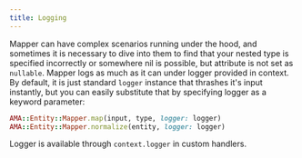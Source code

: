 ```yaml
---
title: Logging
---
```


Mapper can have complex scenarios running under the hood, and sometimes
it is necessary to dive into them to find that your nested type is 
specified incorrectly or somewhere nil is possible, but attribute is 
not set as `nullable`. Mapper logs as much as it can under logger 
provided in context. By default, it is just standard `logger` instance 
that thrashes it's input instantly, but you can easily substitute that
by specifying logger as a keyword parameter:

```ruby
AMA::Entity::Mapper.map(input, type, logger: logger)
AMA::Entity::Mapper.normalize(entity, logger: logger)
```

Logger is available through `context.logger` in custom handlers.
